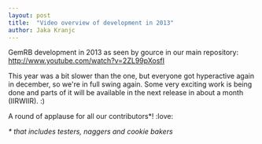 ```yaml
---
layout: post
title:  "Video overview of development in 2013"
author: Jaka Kranjc
---
```


GemRB development in 2013 as seen by gource in our main repository:
http://www.youtube.com/watch?v=2ZL99pXosfI

This year was a bit slower than the one, but everyone got hyperactive again in december,
so we're in full swing again. Some very exciting work is being done and parts of it will
be available in the next release in about a month (IIRWIIR). :)

A round of applause for all our contributors*! :love:


*\* that includes testers, naggers and cookie bakers*

